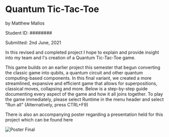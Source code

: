 # Quantum Tic-Tac-Toe 
by Matthew Mallos

Student ID: ########

Submitted: 2nd June, 2021

In this revised and completed project I hope to explain and provide insight into my team and I's creation of a Quantum Tic-Tac-Toe game.

This game builds on an earlier project this semester that begun converting the classic game into qubits, a quantum circuit and other quantum computing-based components. In this final variant, we created a more streamlined, expansive and efficient game that allows for superpositions, classical moves, collapsing and more. Below is a step-by-step guide documenting every aspect of the game and how it all joins together. To play the game immediately, please select Runtime in the menu header and select "Run all" (Alternatively, press CTRL+F9)

There is also an accompanying poster regarding a presentation held for this project which can be found here

![Poster Final](https://user-images.githubusercontent.com/50974844/132939068-b58906ad-965c-46f8-bddb-4daef7e7b482.png)

